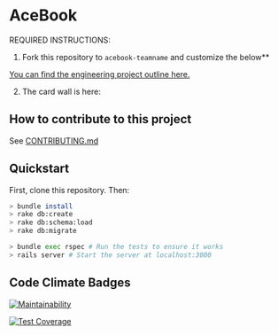 # AceBook

REQUIRED INSTRUCTIONS:

1. Fork this repository to `acebook-teamname` and customize
the below**

[You can find the engineering project outline here.](https://github.com/makersacademy/course/tree/master/engineering_projects/rails)

2. The card wall is here: <please update>

## How to contribute to this project
See [CONTRIBUTING.md](CONTRIBUTING.md)

## Quickstart

First, clone this repository. Then:

```bash
> bundle install
> rake db:create
> rake db:schema:load
> rake db:migrate

> bundle exec rspec # Run the tests to ensure it works
> rails server # Start the server at localhost:3000
```

## Code Climate Badges
[![Maintainability](https://api.codeclimate.com/v1/badges/7fda849bdfddf3bc3ed5/maintainability)](https://codeclimate.com/github/EManifold/acebook-zuckermen/maintainability)

[![Test Coverage](https://api.codeclimate.com/v1/badges/7fda849bdfddf3bc3ed5/test_coverage)](https://codeclimate.com/github/EManifold/acebook-zuckermen/test_coverage)
